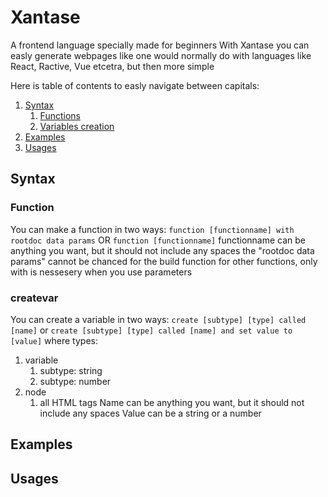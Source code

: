 # Xantase
A frontend language specially made for beginners
With Xantase you can easly generate webpages like one would normally do with languages like React, Ractive, Vue etcetra, but then more simple

Here is table of contents to easly navigate between capitals:
1. [Syntax](#syntax)
    1. [Functions](#function)
    2. [Variables creation]($createvar)
2. [Examples](#examples)
3. [Usages](#usages)

## Syntax
### Function
You can make a function in two ways:
``` function [functionname] with rootdoc data params ```
OR
``` function [functionname] ```
functionname can be anything you want, but it should not include any spaces
the "rootdoc data params" cannot be chanced for the build function for other functions, only with is nessesery when you use parameters
### createvar
You can create a variable in two ways:
``` create [subtype] [type] called [name] ```
or
``` create [subtype] [type] called [name] and set value to [value] ```
where
types:
1. variable
    1. subtype: string
    2. subtype: number
2. node
    1. all HTML tags
Name can be anything you want, but it should not include any spaces
Value can be a string or a number

## Examples

## Usages